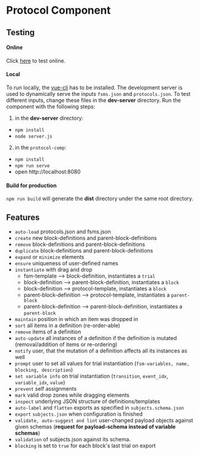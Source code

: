 # Protocol Component

## Testing

#### Online
Click [here](http://104.236.41.74:8080/) to test online.

#### Local
To run locally, the [vue-cli](https://cli.vuejs.org/guide/installation.html) has to be installed. The development server is used to dynamically serve the inputs `fsms.json` and `protocols.json`. To test different inputs, change these files in the **dev-server** directory. Run the component with the following steps:
1. in the **dev-server** directory:
  - `npm install`
  - `node server.js`


2. in the `protocol-comp`:
  - `npm install`
  - `npm run serve`
  - open http://localhost:8080

#### Build for production
`npm run build` will generate the **dist** directory under the same root directory.

## Features
- `auto-load` protocols.json and fsms.json
- `create` new block-definitions and parent-block-definitions
- `remove` block-definitions and parent-block-definitions
- `duplicate` block-definitions and parent-block-definitions
- `expand` or `minimize` elements
- `ensure` uniqueness of user-defined names
- `instantiate` with drag and drop
  - fsm-template --> block-definition, instantiates a `trial`
  - block-definition --> parent-block-definition, instantiates a `block`
  - block-definition --> protocol-template, instantiates a `block`
  - parent-block-definition --> protocol-template, instantiates a `parent-block`
  - parent-block-definition --> parent-block-definition, instantiates a `parent-block`
- `maintain` position in which an item was dropped in
- `sort` all items in a definition (re-order-able)
- `remove` items of a definition
- `auto-update` all instances of a definition if the definition is mutated (removal/addition of items or re-ordering)
- `notify` user, that the mutation of a definition affects all its instances as well
- `prompt` user to set all values for trial instantiation (`fsm-variables, name, blocking, description`)
- `set variable info` on trial instantiation (`transition`, `event_idx`, `variable_idx`, `value`)
- `prevent` self assignments
- `mark` valid drop zones while dragging elements
- `inspect` underlying JSON structure of definitions/templates
- `auto-label` and `flatten` exports as specified in `subjects.schema.json`
- `export` `subjects.json` when configuration is finished
- `validate, auto-suggest and lint` user-changed payload objects against given schemas (**request for payload-schema instead of variable schemas**)
- `validation` of subjects.json against its schema.
- `blocking` is set to `true` for each block's last trial on export
